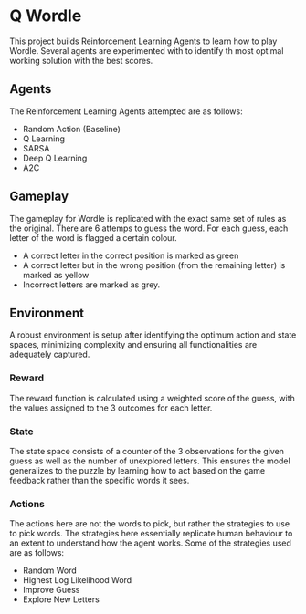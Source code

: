 # Q Wordle

This project builds Reinforcement Learning Agents to learn how to play Wordle. Several agents are experimented with to identify th most optimal working solution with the best scores.

## Agents

The Reinforcement Learning Agents attempted are as follows:
- Random Action (Baseline)
- Q Learning
- SARSA
- Deep Q Learning
- A2C

## Gameplay

The gameplay for Wordle is replicated with the exact same set of rules as the original. There are 6 attemps to guess the word. For each guess, each letter of the word is flagged a certain colour.

- A correct letter in the correct position is marked as green
- A correct letter but in the wrong position (from the remaining letter) is marked as yellow
- Incorrect letters are marked as grey.

## Environment

A robust environment is setup after identifying the optimum action and state spaces, minimizing complexity and ensuring all functionalities are adequately captured.

### Reward

The reward function is calculated using a weighted score of the guess, with the values assigned to the 3 outcomes for each letter.

### State

The state space consists of a counter of the 3 observations for the given guess as well as the number of unexplored letters. This ensures the model generalizes to the puzzle by learning how to act based on the game feedback rather than the specific words it sees.

### Actions

The actions here are not the words to pick, but rather the strategies to use to pick words. The strategies here essentially replicate human behaviour to an extent to understand how the agent works. Some of the strategies used are as follows:

- Random Word
- Highest Log Likelihood Word
- Improve Guess
- Explore New Letters
